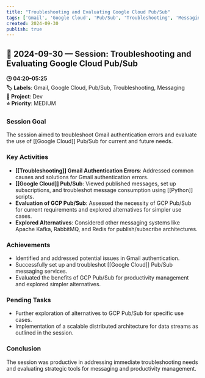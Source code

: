 ```yaml
---
title: "Troubleshooting and Evaluating Google Cloud Pub/Sub"
tags: ['Gmail', 'Google Cloud', 'Pub/Sub', 'Troubleshooting', 'Messaging']
created: 2024-09-30
publish: true
---
```


## 📅 2024-09-30 — Session: Troubleshooting and Evaluating Google Cloud Pub/Sub

**🕒 04:20–05:25**  
**🏷️ Labels**: Gmail, Google Cloud, Pub/Sub, Troubleshooting, Messaging  
**📂 Project**: Dev  
**⭐ Priority**: MEDIUM  


### Session Goal
The session aimed to troubleshoot Gmail authentication errors and evaluate the use of [[Google Cloud]] Pub/Sub for current and future needs.

### Key Activities
- **[[Troubleshooting]] Gmail Authentication Errors**: Addressed common causes and solutions for Gmail authentication errors.
- **[[Google Cloud]] Pub/Sub**: Viewed published messages, set up subscriptions, and troubleshot message consumption using [[Python]] scripts.
- **Evaluation of GCP Pub/Sub**: Assessed the necessity of GCP Pub/Sub for current requirements and explored alternatives for simpler use cases.
- **Explored Alternatives**: Considered other messaging systems like Apache Kafka, RabbitMQ, and Redis for publish/subscribe architectures.

### Achievements
- Identified and addressed potential issues in Gmail authentication.
- Successfully set up and troubleshot [[Google Cloud]] Pub/Sub messaging services.
- Evaluated the benefits of GCP Pub/Sub for productivity management and explored simpler alternatives.

### Pending Tasks
- Further exploration of alternatives to GCP Pub/Sub for specific use cases.
- Implementation of a scalable distributed architecture for data streams as outlined in the session.

### Conclusion
The session was productive in addressing immediate troubleshooting needs and evaluating strategic tools for messaging and productivity management.
